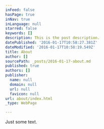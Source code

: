 ```yaml
---
inFeed: false
hasPage: true
inNav: true
inLanguage: null
starred: false
keywords: []
description: This is the post description.
datePublished: '2016-01-17T10:58:27.381Z'
dateModified: '2016-01-17T10:58:19.549Z'
title: About
author: []
sourcePath: _posts/2016-01-17-about.md
published: true
authors: []
publisher:
  name: null
  domain: null
  url: null
  favicon: null
url: about/index.html
_type: WebPage

---
```

Just some text.
